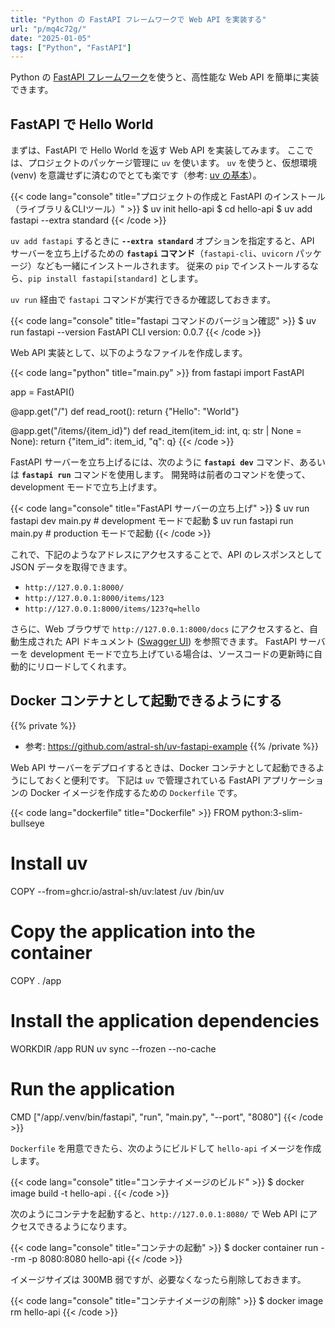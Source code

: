 ```yaml
---
title: "Python の FastAPI フレームワークで Web API を実装する"
url: "p/mq4c72g/"
date: "2025-01-05"
tags: ["Python", "FastAPI"]
---
```


Python の [FastAPI フレームワーク](https://fastapi.tiangolo.com/)を使うと、高性能な Web API を簡単に実装できます。


FastAPI で Hello World
----

まずは、FastAPI で Hello World を返す Web API を実装してみます。
ここでは、プロジェクトのパッケージ管理に `uv` を使います。
`uv` を使うと、仮想環境 (venv) を意識せずに済むのでとても楽です（参考: [uv の基本](/p/fjsfjpw/)）。

{{< code lang="console" title="プロジェクトの作成と FastAPI のインストール（ライブラリ＆CLIツール）" >}}
$ uv init hello-api
$ cd hello-api
$ uv add fastapi --extra standard
{{< /code >}}

`uv add fastapi` するときに **`--extra standard`** オプションを指定すると、API サーバーを立ち上げるための **`fastapi` コマンド**（`fastapi-cli`、`uvicorn` パッケージ）なども一緒にインストールされます。
従来の `pip` でインストールするなら、`pip install fastapi[standard]` とします。

`uv run` 経由で `fastapi` コマンドが実行できるか確認しておきます。

{{< code lang="console" title="fastapi コマンドのバージョン確認" >}}
$ uv run fastapi --version
FastAPI CLI version: 0.0.7
{{< /code >}}

Web API 実装として、以下のようなファイルを作成します。

{{< code lang="python" title="main.py" >}}
from fastapi import FastAPI

app = FastAPI()


@app.get("/")
def read_root():
    return {"Hello": "World"}


@app.get("/items/{item_id}")
def read_item(item_id: int, q: str | None = None):
    return {"item_id": item_id, "q": q}
{{< /code >}}

FastAPI サーバーを立ち上げるには、次のように **`fastapi dev`** コマンド、あるいは **`fastapi run`** コマンドを使用します。
開発時は前者のコマンドを使って、development モードで立ち上げます。

{{< code lang="console" title="FastAPI サーバーの立ち上げ" >}}
$ uv run fastapi dev main.py  # development モードで起動
$ uv run fastapi run main.py  # production モードで起動
{{< /code >}}

これで、下記のようなアドレスにアクセスすることで、API のレスポンスとして JSON データを取得できます。

- `http://127.0.0.1:8000/`
- `http://127.0.0.1:8000/items/123`
- `http://127.0.0.1:8000/items/123?q=hello`

さらに、Web ブラウザで `http://127.0.0.1:8000/docs` にアクセスすると、自動生成された API ドキュメント ([Swagger UI](https://github.com/swagger-api/swagger-ui)) を参照できます。
FastAPI サーバーを development モードで立ち上げている場合は、ソースコードの更新時に自動的にリロードしてくれます。


Docker コンテナとして起動できるようにする
----

{{% private %}}
- 参考: https://github.com/astral-sh/uv-fastapi-example
{{% /private %}}

Web API サーバーをデプロイするときは、Docker コンテナとして起動できるようにしておくと便利です。
下記は `uv` で管理されている FastAPI アプリケーションの Docker イメージを作成するための `Dockerfile` です。

{{< code lang="dockerfile" title="Dockerfile" >}}
FROM python:3-slim-bullseye

# Install uv
COPY --from=ghcr.io/astral-sh/uv:latest /uv /bin/uv

# Copy the application into the container
COPY . /app

# Install the application dependencies
WORKDIR /app
RUN uv sync --frozen --no-cache

# Run the application
CMD ["/app/.venv/bin/fastapi", "run", "main.py", "--port", "8080"]
{{< /code >}}

`Dockerfile` を用意できたら、次のようにビルドして `hello-api` イメージを作成します。

{{< code lang="console" title="コンテナイメージのビルド" >}}
$ docker image build -t hello-api .
{{< /code >}}

次のようにコンテナを起動すると、`http://127.0.0.1:8080/` で Web API にアクセスできるようになります。

{{< code lang="console" title="コンテナの起動" >}}
$ docker container run --rm -p 8080:8080 hello-api
{{< /code >}}

イメージサイズは 300MB 弱ですが、必要なくなったら削除しておきます。

{{< code lang="console" title="コンテナイメージの削除" >}}
$ docker image rm hello-api
{{< /code >}}

